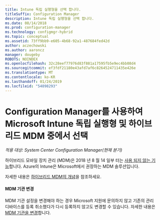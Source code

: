 ```yaml
---
title: Intune 독립 실행형을 선택 합니다.
titleSuffix: Configuration Manager
description: Intune 독립 실행형을 선택 합니다.
ms.date: 08/14/2018
ms.prod: configuration-manager
ms.technology: configmgr-hybrid
ms.topic: conceptual
ms.assetid: 73ff9bb9-e605-4b68-92a1-487684fed42d
author: aczechowski
ms.author: aaroncz
manager: dougeby
ROBOTS: NOINDEX
ms.openlocfilehash: 32c28eef77976d83f881a17595fb5e9ec4bb08d4
ms.sourcegitcommit: ef3fdf21180e43afd7af6c8264524711435e426e
ms.translationtype: MT
ms.contentlocale: ko-KR
ms.lasthandoff: 01/24/2019
ms.locfileid: "54898293"
---
```

# <a name="choose-between-microsoft-intune-standalone-and-hybrid-mdm-with-configuration-manager"></a>Configuration Manager를 사용하여 Microsoft Intune 독립 실행형 및 하이브리드 MDM 중에서 선택

*적용 대상: System Center Configuration Manager(현재 분기)*


하이브리드 모바일 장치 관리 (MDM)은 2018 년 8 월 14 일부 터는 [사용 되지 않는 기능](/sccm/core/plan-design/changes/deprecated/removed-and-deprecated-cmfeatures)합니다. Azure의 Intune은 Microsoft에서 권장하는 MDM 솔루션입니다.  

자세한 내용은 [하이브리드 MDM의 개념](/sccm/mdm/understand/hybrid-mobile-device-management)을 참조하세요.<!--Intune feature 2683117-->  


<!--
One of the most commonly asked questions regarding mobile device management (MDM) with Microsoft Intune is "Should I integrate Intune with Configuration Manager (hybrid MDM) or run Intune standalone in the cloud only configuration?" 



 
## Intune standalone

Intune standalone is Microsoft’s recommended deployment topology. Intune standalone is a cloud-only MDM solution that you manage using a web console accessed from anywhere in the world. Intune data centers are hosted in North America, Europe, and Asia. Because Intune is a cloud service, you can quickly deploy Intune management to your devices.

Customers generally find it faster and easier to deploy the standalone topology because there's no dependency for on-premise components. Intune standalone is now on the Microsoft Azure cloud platform and provides many advanced features, such as:  

- Integrated enterprise mobility management platform: An integrated cloud platform and admin experience in Azure portal for Intune, Azure AD Premium, and Azure Information Protection  

- Mobile device management: Rich mobile device management and information protection capabilities  

- Scale: Deploy and manage mobile devices without worrying about scale  

- Role-based access control: Restrict access to administrative functions based on assigned roles and scopes  

- Programmatic access (API): Microsoft Graph API support, and SDK and PowerShell management options  

- Web console: An HTML 5-based console built on web standards with support for most modern web browsers  

- Advanced reporting: Ability to create customized reports  

- Agility: Simple setup and rapid delivery of new capabilities  



## Hybrid MDM with Configuration Manager

> [!Important]  
> As of August 14, 2018, hybrid mobile device management is a [deprecated feature](/sccm/core/plan-design/changes/deprecated/removed-and-deprecated-cmfeatures). For more information, see [What is hybrid MDM](/sccm/mdm/understand/hybrid-mobile-device-management).  

Hybrid MDM is a solution that integrates Intune's mobile device management capabilities into Configuration Manager. It uses Intune as the delivery channel for policies, profiles, and applications to devices but uses Configuration Manager on-premises infrastructure to administer content and manage the devices. A hybrid implementation gives you "single pane of glass" control. This means you can use the same on-premises infrastructure and administrative console to manage mobile devices with Intune as well as PCs and servers with the traditional Configuration Manager client. 

You may choose hybrid MDM for the following reasons:  

- You want to manage both mobile devices enrolled in Intune and devices managed with the Configuration Manager client from the same administrative console  

- Your infrastructure requires that you have multiple NDES servers for certificate delivery to mobile devices  

- Your infrastructure requires that you have multiple Exchange connectors  

- You require S/MIME encryption support

> [!Note]  
> If you set up hybrid MDM in Configuration Manager for conditional access with on-premises Exchange, users can still access email in Outlook for iOS and Android. This same configuration with Intune standalone blocks email for these clients.<!--Intune bug 2285890-->  



#### <a name="change-the-mdm-authority"></a>MDM 기관 변경

MDM 기관 설정을 변경해야 하는 경우 Microsoft 지원에 문의하지 않고 기존의 관리 디바이스를 등록 취소했다가 다시 등록하지 않고도 변경할 수 있습니다. 자세한 내용은 [MDM 기관을 변경](/sccm/mdm/deploy-use/change-mdm-authority)합니다.

